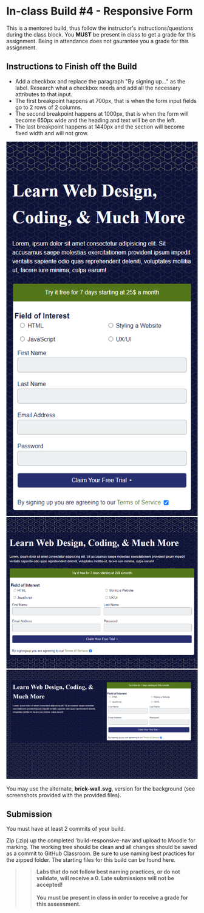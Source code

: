 # In-class Build #4 - Responsive Form
This is a mentored build, thus follow the instructor's instructions/questions during the class block. You **MUST** be present in class to get a grade for this assignment. Being in attendance does not gaurantee you a grade for this assignment.

## Instructions to Finish off the Build
*  Add a checkbox and replace the paragraph "By signing up..." as the label. Research what a checkbox needs and add all the necessary attributes to that input.
*  The first breakpoint happens at 700px, that is when the form input fields go to 2 rows of 2 columns.
*  The second breakpoint happens at 1000px, that is when the form will become 650px wide and the heading and text will be on the left.
*  The last breakpoint happens at 1440px and the section will become fixed width and will not grow.

![small-checkbox](img/small-checkbox.png)<br>
![medium-checkbox](img/medium-checkbox.png)<br>
![large-checkbox](img/large-checkbox.png)<br>

You may use the alternate, **brick-wall.svg**, version for the background (see screenshots provided with the provided files).
## Submission
You must have at least 2 commits of your build.

Zip (.zip) up the completed 'build-responsive-nav and upload to Moodle for marking. The working tree should be clean and all changes should be saved as a commit to GitHub Classroom. Be sure to use naming best practices for the zipped folder. The starting files for this build can be found here.

>>**Labs that do not follow best naming practices, or do not validate, will receive a 0. Late submissions will not be accepted!<br><br>You must be present in class in order to receive a grade for this assessment.**
